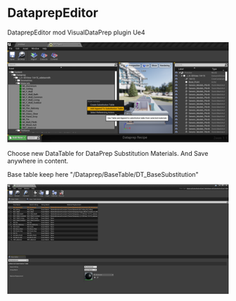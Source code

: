 # DataprepEditor
DataprepEditor mod VisualDataPrep plugin Ue4

![](https://github.com/denfrost/DataprepEditor/blob/main/DataPrepCreateSBDT.png?raw=true)

Choose new DataTable for DataPrep Substitution Materials. And Save anywhere in content.

Base table keep here "/Dataprep/BaseTable/DT_BaseSubstitution" 

![](https://github.com/denfrost/DataprepEditor/blob/main/DataPrepDTSubstMatsMod.png?raw=true)
